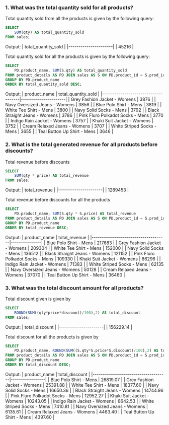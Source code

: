 ### 1. What was the total quantity sold for all products?

Total quantity sold from all the products is given by the following query:

```sql
SELECT
    SUM(qty) AS total_quantity_sold
FROM sales;
```

Output:
| total_quantity_sold |
|----------------------|
| 45216 |

Total quantity sold for all the products is given by the following query:

```sql
SELECT
	PD.product_name, SUM(S.qty) AS total_quantity_sold
FROM product_details AS PD JOIN sales AS S ON PD.product_id = S.prod_id
GROUP BY PD.product_name
ORDER BY total_quantity_sold DESC;
```

Output:
| product_name | total_quantity_sold |
|-------------------------------------|----------------------|
| Grey Fashion Jacket - Womens | 3876 |
| Navy Oversized Jeans - Womens | 3856 |
| Blue Polo Shirt - Mens | 3819 |
| White Tee Shirt - Mens | 3800 |
| Navy Solid Socks - Mens | 3792 |
| Black Straight Jeans - Womens | 3786 |
| Pink Fluro Polkadot Socks - Mens | 3770 |
| Indigo Rain Jacket - Womens | 3757 |
| Khaki Suit Jacket - Womens | 3752 |
| Cream Relaxed Jeans - Womens | 3707 |
| White Striped Socks - Mens | 3655 |
| Teal Button Up Shirt - Mens | 3646 |

### 2. What is the total generated revenue for all products before discounts?

Total revenue before discounts

```sql
SELECT
    SUM(qty * price) AS total_revenue
FROM sales;
```

Output:
| total_revenue |
|----------------------|
| 1289453 |

Total revenue before discounts for all the products

```sql
SELECT
    PD.product_name, SUM(S.qty * S.price) AS total_revenue
FROM product_details AS PD JOIN sales AS S ON PD.product_id = S.prod_id
GROUP BY PD.product_name
ORDER BY total_revenue DESC;
```

Output:
| product_name | total_revenue |
|-------------------------------------|---------------|
| Blue Polo Shirt - Mens | 217683 |
| Grey Fashion Jacket - Womens | 209304 |
| White Tee Shirt - Mens | 152000 |
| Navy Solid Socks - Mens | 136512 |
| Black Straight Jeans - Womens | 121152 |
| Pink Fluro Polkadot Socks - Mens | 109330 |
| Khaki Suit Jacket - Womens | 86296 |
| Indigo Rain Jacket - Womens | 71383 |
| White Striped Socks - Mens | 62135 |
| Navy Oversized Jeans - Womens | 50128 |
| Cream Relaxed Jeans - Womens | 37070 |
| Teal Button Up Shirt - Mens | 36460 |

### 3. What was the total discount amount for all products?

Total discount given is given by

```sql
SELECT
    ROUND(SUM((qty*price*discount)/100),2) AS total_discount
FROM sales;
```

Output:
| total_discount |
|----------------------|
| 156229.14 |

Total discount for all the products is given by

```sql
SELECT
    PD.product_name, ROUND(SUM((S.qty*S.price*S.discount)/100),2) AS total_discount
FROM product_details AS PD JOIN sales AS S ON PD.product_id = S.prod_id
GROUP BY PD.product_name
ORDER BY total_discount DESC;
```

Output:
| product_name | total_discount |
|-------------------------------------|-----------------|
| Blue Polo Shirt - Mens | 26819.07 |
| Grey Fashion Jacket - Womens | 25391.88 |
| White Tee Shirt - Mens | 18377.60 |
| Navy Solid Socks - Mens | 16650.36 |
| Black Straight Jeans - Womens | 14744.96 |
| Pink Fluro Polkadot Socks - Mens | 12952.27 |
| Khaki Suit Jacket - Womens | 10243.05 |
| Indigo Rain Jacket - Womens | 8642.53 |
| White Striped Socks - Mens | 7410.81 |
| Navy Oversized Jeans - Womens | 6135.61 |
| Cream Relaxed Jeans - Womens | 4463.40 |
| Teal Button Up Shirt - Mens | 4397.60 |
